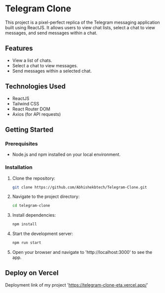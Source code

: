 # Telegram Clone

This project is a pixel-perfect replica of the Telegram messaging application built using ReactJS. It allows users to view chat lists, select a chat to view messages, and send messages within a chat.

## Features

- View a list of chats.
- Select a chat to view messages.
- Send messages within a selected chat.

## Technologies Used

- ReactJS
- Tailwind CSS
- React Router DOM
- Axios (for API requests)

## Getting Started

### Prerequisites

- Node.js and npm installed on your local environment.

### Installation

1. Clone the repository:
    ```sh
    git clone https://github.com/Abhishekbtech/Telegram-Clone.git
    ```
2. Navigate to the project directory:
    ```sh
    cd telegram-clone
    ```
3. Install dependencies:
    ```sh
    npm install
    ```
4. Start the development server:
    ```sh
    npm run start
    ```
5. Open your browser and navigate to 'http://localhost:3000' to see the app.

## Deploy on Vercel

Deployment link of my project 'https://telegram-clone-eta.vercel.app/'
